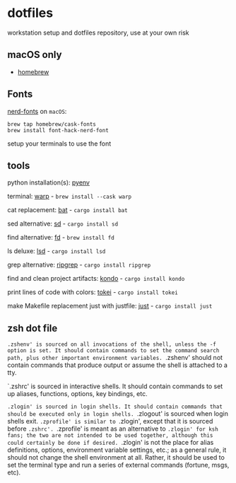 # dotfiles
workstation setup and dotfiles repository, use at your own risk

## macOS only
- [homebrew](https://brew.sh/)

## Fonts
[nerd-fonts](https://github.com/ryanoasis/nerd-fonts/blob/master/readme.md)
on `macOS`:
```
brew tap homebrew/cask-fonts
brew install font-hack-nerd-font
```
setup your terminals to use the font

## tools
python installation(s): [pyenv](https://github.com/pyenv/pyenv)

terminal: [warp](https://www.warp.dev/) - `brew install --cask warp`

cat replacement: [bat](https://github.com/sharkdp/bat) - `cargo install bat`

sed alternative: [sd](https://github.com/chmln/sd) - `cargo install sd`

find alternative: [fd](https://github.com/sharkdp/fd) - `brew install fd`

ls deluxe: [lsd](https://github.com/Peltoche/lsd) - `cargo install lsd`

grep alternative: [ripgrep](https://github.com/BurntSushi/ripgrep) - `cargo install ripgrep`

find and clean project artifacts: [kondo](https://github.com/tbillington/kondo) - `cargo install kondo`

print lines of code with colors: [tokei](https://github.com/XAMPPRocky/tokei) - `cargo install tokei`

make Makefile replacement just with justfile: [just](https://github.com/casey/just) - `cargo install just`


## zsh dot file
`.zshenv' is sourced on all invocations of the shell, unless the -f option is set. It should contain commands to set the command search path, plus other important environment variables. `.zshenv' should not contain commands that produce output or assume the shell is attached to a tty.

`.zshrc' is sourced in interactive shells. It should contain commands to set up aliases, functions, options, key bindings, etc.

`.zlogin' is sourced in login shells. It should contain commands that should be executed only in login shells. `.zlogout' is sourced when login shells exit. `.zprofile' is similar to `.zlogin', except that it is sourced before `.zshrc'. `.zprofile' is meant as an alternative to `.zlogin' for ksh fans; the two are not intended to be used together, although this could certainly be done if desired. `.zlogin' is not the place for alias definitions, options, environment variable settings, etc.; as a general rule, it should not change the shell environment at all. Rather, it should be used to set the terminal type and run a series of external commands (fortune, msgs, etc).

